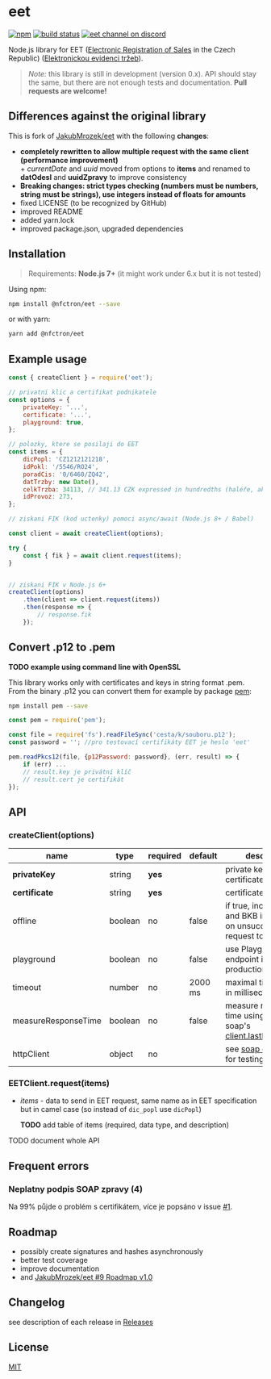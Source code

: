 # eet

[![npm](https://img.shields.io/npm/v/@nfctron/eet.svg)](https://www.npmjs.com/package/@nfctron/eet)
[![build status](https://img.shields.io/travis/NFCtron/eet/master.svg)](https://travis-ci.org/NFCtron/eet)
[![eet channel on discord](https://img.shields.io/badge/discord-join%20chat-61dafb.svg)](https://discord.gg/bg3yazg)


Node.js library for EET ([Electronic Registration of Sales](http://www.etrzby.cz/assets/cs/prilohy/EET_popis_rozhrani_v3.1.1_EN.pdf) in the Czech Republic) ([Elektronickou evidenci tržeb](http://www.etrzby.cz/cs/technicka-specifikace)).

> _Note:_ this library is still in development (version 0.x). API should stay the same, but there are not enough tests and documentation.
> **Pull requests are welcome!**


## Differences against the original library

This is fork of [JakubMrozek/eet](https://github.com/JakubMrozek/eet) with the following **changes**:
- **completely rewritten to allow multiple request with the same client (performance improvement)**  
	\+ _currentDate_ and _uuid_ moved from options to **items** and renamed to **datOdesl** and **uuidZpravy** to improve consistency
- **Breaking changes: strict types checking (numbers must be numbers, string must be strings), use integers instead of floats for amounts**
- fixed LICENSE (to be recognized by GitHub)
- improved README
- added yarn.lock
- improved package.json, upgraded dependencies


## Installation 

> Requirements: **Node.js 7+** (it might work under 6.x but it is not tested)

Using npm:

```bash
npm install @nfctron/eet --save
```

or with yarn:

```bash
yarn add @nfctron/eet
```


## Example usage

```javascript
const { createClient } = require('eet');

// privatni klic a certifikat podnikatele
const options = {
	privateKey: '...',
	certificate: '...',
	playground: true,
};

// polozky, ktere se posilaji do EET 
const items = {
	dicPopl: 'CZ1212121218',
	idPokl: '/5546/RO24',
	poradCis: '0/6460/ZQ42',
	datTrzby: new Date(),
	celkTrzba: 34113, // 341.13 CZK expressed in hundredths (haléře, aka cents)
	idProvoz: 273,
};

// ziskani FIK (kod uctenky) pomoci async/await (Node.js 8+ / Babel)

const client = await createClient(options);

try {
	const { fik } = await client.request(items);
}


// ziskani FIK v Node.js 6+
createClient(options)
	.then(client => client.request(items))
	.then(response => {
		// response.fik
	});
```


## Convert .p12 to .pem

**TODO example using command line with OpenSSL**

This library works only with certificates and keys in string format .pem.
From the binary .p12 you can convert them for example by package [pem](https://github.com/andris9/pem):

```bash
npm install pem --save
```

```javascript
const pem = require('pem');

const file = require('fs').readFileSync('cesta/k/souboru.p12');
const password = ''; //pro testovací certifikáty EET je heslo 'eet'

pem.readPkcs12(file, {p12Password: password}, (err, result) => {
	if (err) ...
	// result.key je privátní klíč
	// result.cert je certifikát
});
```


## API


### createClient(options)

|        name         |  type   | required | default |                                                      description                                                       |
|---------------------|---------|----------|---------|------------------------------------------------------------------------------------------------------------------------|
| **privateKey**      | string  | **yes**  |         | private key for the certificate                                                                                        |
| **certificate**     | string  | **yes**  |         | certificate                                                                                                            |
| offline             | boolean | no       | false   | if true, includes PKP and BKB in response on unsuccessful request to EET                                               |
| playground          | boolean | no       | false   | use Playground EET endpoint instead of production                                                                      |
| timeout             | number  | no       | 2000 ms | maximal time to wait in milliseconds                                                                                   |
| measureResponseTime | boolean | no       | false   | measure response time using node-soap's [client.lastElapsedTime](https://github.com/vpulim/node-soap#options-optional) |
| httpClient          | object  | no       |         | see [soap options](https://github.com/vpulim/node-soap#options), just for testing                                      |


### EETClient.request(items)

* *items* - data to send in EET request, same name as in EET specification but in camel case (so instead of `dic_popl` use `dicPopl`)

	**TODO** add table of items (required, data type, and description)


TODO document whole API


## Frequent errors


### Neplatny podpis SOAP zpravy (4)

Na 99% půjde o problém s certifikátem, více je popsáno v issue [#1](https://github.com/JakubMrozek/eet/issues/1#issuecomment-256877574).


## Roadmap

- possibly create signatures and hashes asynchronously
- better test coverage
- improve documentation
- and [JakubMrozek/eet #9 Roadmap v1.0](https://github.com/JakubMrozek/eet/issues/9#issue-189261486)


## Changelog

see description of each release in [Releases](https://github.com/NFCtron/eet/releases)


## License

[MIT](/LICENSE.md)
